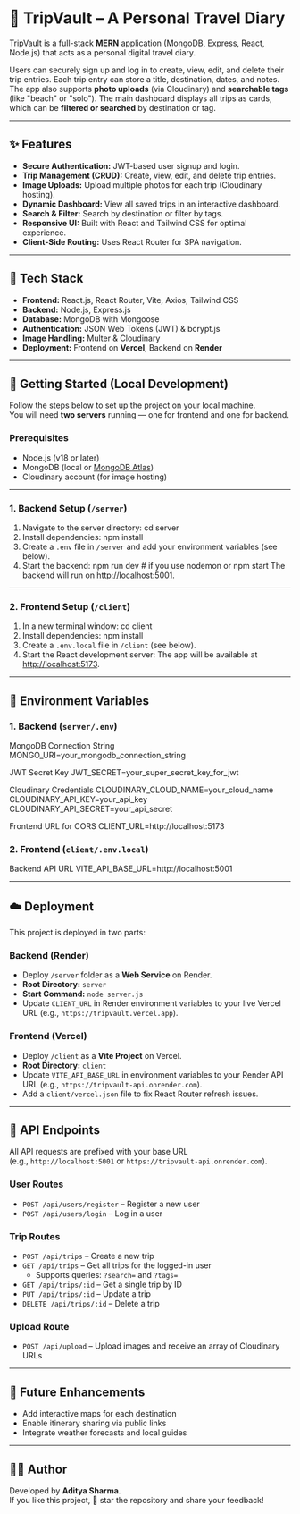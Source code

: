 # 🧳 TripVault – A Personal Travel Diary

TripVault is a full-stack **MERN** application (MongoDB, Express, React, Node.js) that acts as a personal digital travel diary.

Users can securely sign up and log in to create, view, edit, and delete their trip entries. Each trip entry can store a title, destination, dates, and notes. The app also supports **photo uploads** (via Cloudinary) and **searchable tags** (like "beach" or "solo"). The main dashboard displays all trips as cards, which can be **filtered or searched** by destination or tag.

---

## ✨ Features

- **Secure Authentication:** JWT-based user signup and login.
- **Trip Management (CRUD):** Create, view, edit, and delete trip entries.
- **Image Uploads:** Upload multiple photos for each trip (Cloudinary hosting).
- **Dynamic Dashboard:** View all saved trips in an interactive dashboard.
- **Search & Filter:** Search by destination or filter by tags.
- **Responsive UI:** Built with React and Tailwind CSS for optimal experience.
- **Client-Side Routing:** Uses React Router for SPA navigation.

---

## 🧱 Tech Stack

- **Frontend:** React.js, React Router, Vite, Axios, Tailwind CSS  
- **Backend:** Node.js, Express.js  
- **Database:** MongoDB with Mongoose  
- **Authentication:** JSON Web Tokens (JWT) & bcrypt.js  
- **Image Handling:** Multer & Cloudinary  
- **Deployment:** Frontend on **Vercel**, Backend on **Render**

---

## 🚀 Getting Started (Local Development)

Follow the steps below to set up the project on your local machine.  
You will need **two servers** running — one for frontend and one for backend.

### Prerequisites

- Node.js (v18 or later)
- MongoDB (local or [MongoDB Atlas](https://www.mongodb.com/cloud/atlas))
- Cloudinary account (for image hosting)

---

### 1. Backend Setup (`/server`)

1. Navigate to the server directory:
   cd server
2. Install dependencies:
   npm install
3. Create a `.env` file in `/server` and add your environment variables (see below).  
4. Start the backend:
npm run dev # if you use nodemon
or
npm start
The backend will run on [http://localhost:5001](http://localhost:5001).

---

### 2. Frontend Setup (`/client`)

1. In a new terminal window:
  cd client
2. Install dependencies:
  npm install
3. Create a `.env.local` file in `/client` (see below).  
4. Start the React development server:
The app will be available at [http://localhost:5173](http://localhost:5173).

---

## 🔐 Environment Variables

### 1. Backend (`server/.env`)
MongoDB Connection String
MONGO_URI=your_mongodb_connection_string

JWT Secret Key
JWT_SECRET=your_super_secret_key_for_jwt

Cloudinary Credentials
CLOUDINARY_CLOUD_NAME=your_cloud_name
CLOUDINARY_API_KEY=your_api_key
CLOUDINARY_API_SECRET=your_api_secret

Frontend URL for CORS
CLIENT_URL=http://localhost:5173

### 2. Frontend (`client/.env.local`)
Backend API URL
VITE_API_BASE_URL=http://localhost:5001

---

## ☁️ Deployment

This project is deployed in two parts:

### **Backend (Render)**
- Deploy `/server` folder as a **Web Service** on Render.
- **Root Directory:** `server`  
- **Start Command:** `node server.js`
- Update `CLIENT_URL` in Render environment variables to your live Vercel URL (e.g., `https://tripvault.vercel.app`).

### **Frontend (Vercel)**
- Deploy `/client` as a **Vite Project** on Vercel.  
- **Root Directory:** `client`  
- Update `VITE_API_BASE_URL` in environment variables to your Render API URL (e.g., `https://tripvault-api.onrender.com`).
- Add a `client/vercel.json` file to fix React Router refresh issues.

---

## 📖 API Endpoints

All API requests are prefixed with your base URL  
(e.g., `http://localhost:5001` or `https://tripvault-api.onrender.com`).

### **User Routes**
- `POST /api/users/register` – Register a new user  
- `POST /api/users/login` – Log in a user  

### **Trip Routes**
- `POST /api/trips` – Create a new trip  
- `GET /api/trips` – Get all trips for the logged-in user  
  - Supports queries: `?search=` and `?tags=`  
- `GET /api/trips/:id` – Get a single trip by ID  
- `PUT /api/trips/:id` – Update a trip  
- `DELETE /api/trips/:id` – Delete a trip  

### **Upload Route**
- `POST /api/upload` – Upload images and receive an array of Cloudinary URLs

---

## 🧭 Future Enhancements

- Add interactive maps for each destination
- Enable itinerary sharing via public links
- Integrate weather forecasts and local guides

---

## 👨‍💻 Author

Developed by **Aditya Sharma**.  
If you like this project, 🌟 star the repository and share your feedback!
